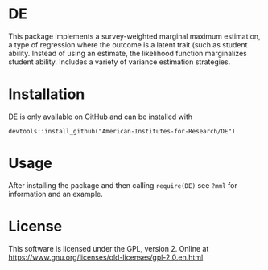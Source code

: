 # DE
This package implements a survey-weighted marginal maximum estimation, a type of regression where the outcome is a latent trait (such as student ability. Instead of using an estimate, the likelihood function marginalizes student ability. Includes a variety of variance estimation strategies.

# Installation
DE is only available on GitHub and can be installed with
```
devtools::install_github("American-Institutes-for-Research/DE")
```

# Usage
After installing the package and then calling `require(DE)` see `?mml` for information and an example.

# License

This software is licensed under the GPL, version 2. Online at https://www.gnu.org/licenses/old-licenses/gpl-2.0.en.html